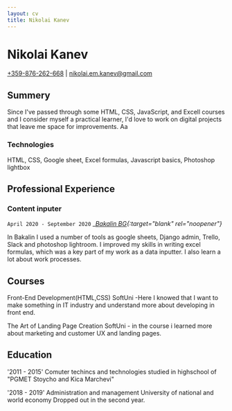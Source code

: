 ```yaml
---
layout: cv
title: Nikolai Kanev
---
```

# Nikolai Kanev


<div id="webaddress">
<a target="_blank" rel="noopener" href="tel:+359876262668">+359-876-262-668</a>
| <a target="_blank" rel="noopener" href="mailto:nikolai.em.kanev@gmail.com">nikolai.em.kanev@gmail.com</a>
</div>


## Summery

Since I've passed through some HTML, CSS, JavaScript, and Excell courses and I consider myself a practical learner, I'd love to work on digital projects that leave me space for improvements.
Aa

### Technologies

HTML, CSS, Google sheet, Excel formulas, Javascript basics, Photoshop lightbox

## Professional Experience

### Content inputer

`April 2020 - September 2020`
__[Bakalin BG](https://bakalin.bg/){:target="_blank" rel="noopener"}__

In Bakalin I used a number of tools as google sheets, Django admin, Trello, Slack and photoshop lightroom. I improved my skills in writing excel formulas, which was a key part of my work as a data inputter. I also learn a lot about work processes.


## Courses

Front-End Development(HTML,CSS)
SoftUni -Here I knowed that I want to make something in IT industry and understand more about developing in front end.

The Art of Landing Page Creation
SoftUni - in the course i learned more about marketing and customer UX and landing pages.


## Education
'2011 - 2015'
Comuter techincs and technologies 
studied in highschool of "PGMET Stoycho and Kica Marchevi"

'2018 - 2019'
Administration and management
University of national and world economy
Dropped out in the second year.


<!-- ### Footer

Last updated: Jan 2021 -->


